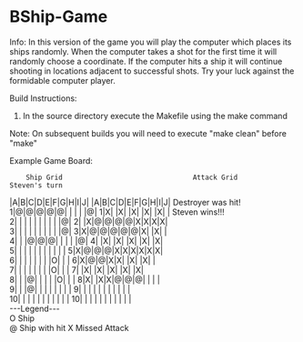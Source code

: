 BShip-Game
==========

Info:
	In this version of the game you will play the computer which places its ships randomly.
	When the computer takes a shot for the first time it will randomly choose a coordinate.
	If the computer hits a ship it will continue shooting in locations adjacent to successful
	shots. Try your luck against the formidable computer player.

Build Instructions:

1. In the source directory execute the Makefile using the make command

Note: On subsequent builds you will need to execute "make clean" before "make"

Example Game Board:

        Ship Grid                                Attack Grid                        Steven's turn                             
  |A|B|C|D|E|F|G|H|I|J|                     |A|B|C|D|E|F|G|H|I|J|                     Destroyer was hit!                      
 1|@|@|@|@|@| | | | |@|                    1|X| |X| |X| |X| |X| |                   Steven wins!!!                            
 2| | | | | | | | | |@|                    2| |X|@|@|@|@|X|X|X|X|                                                             
 3| | | | | | | | | |@|                    3|X|@|@|@|@|@|X| |X| |                                                             
 4| | |@|@|@| | | | |@|                    4| |X| |X| |X| |X| |X|                                                             
 5| | | | | | | | | | |                    5|X|@|@|@|X|X|X|X|X|X|                                                             
 6| | | | | | | |O| | |                    6|X|@|@|X|X| |X| |X| |                                                             
 7| | | | | | | |O| | |                    7| |X| |X| |X| |X| |X|                                                             
 8| | |@| | | | |O| | |                    8|X| |X|X|@|@|@| | | |                                                             
 9| | |@| | | | | | | |                    9| | | | | | | | | | |                                                             
10| | | | | | | | | | |                   10| | | | | | | | | | |                                                             
---Legend---   
O Ship         
@ Ship with hit
X Missed Attack


